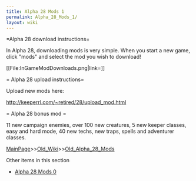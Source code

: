```yaml
---
title: Alpha 28 Mods 1
permalink: Alpha_28_Mods_1/
layout: wiki
---
```

=Alpha 28 download instructions=

In Alpha 28, downloading mods is very simple. When you start a new game, click &quot;mods&quot; and select the mod you wish to download!

[[File:InGameModDownloads.png|link=]]

= Alpha 28 upload instructions=

Upload new mods here:

http://keeperrl.com/~retired/28/upload_mod.html

= Alpha 28 bonus mod =

11 new campaign enemies, over 100 new creatures, 5 new keeper classes, easy and hard mode, 40 new techs, new traps, spells and adventurer classes.

[MainPage](/keeperrl_wiki/ "wikilink")>>[Old_Wiki](/keeperrl_wiki/Old_Wiki "wikilink")>>[Old_Alpha_28_Mods](/keeperrl_wiki/Old_Alpha_28_Mods "wikilink")

Other items in this section
-    [Alpha 28 Mods 0](/keeperrl_wiki/Alpha_28_Mods_0 "wikilink")
